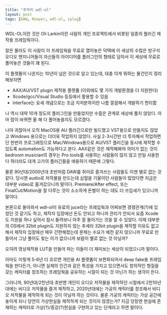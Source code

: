 ```yaml
---
title: "추억의 wdl-ol"
layout: post
tags: [DAW, Reaper, wdl-ol, iplug]
---
```


WDL-OL이란 것은 Oli Larkin이란 사람의 개인 프로젝트에서 비롯된 일종의 플러긴 제작용 프레임웍이다.

잘은 몰라도 이 사람이 이 프레임웍을 무료로 열어놓은 덕택에 이 세상의 수많은 방구석 오디오 엔지니어들이 자신들의 아이디어를 플러그인의 형태로 담아서 이 세상에 무료로 풀어놓은 것들이 꽤 된다. 

이 플랫폼이 나온지는 10년이 넘은 것으로 알고 있는데, 대충 이게 뭐하는 물건인지 정리해보자면
- AAX/AU/VST plugin 제작용 플랫폼 (이외에도 몇 가지 개발환경을 더 지원한다)
- Xcode/gcc/Visual Studio 등등에서 활용할 수 있음
- interface는 요새 개념으로는 조금 지저분하지만 나름 깔끔해서 개발하기 편리함

나 역시 대략 10개 정도의 플러그인을 만들었지만 수줍은 관계로 세상에 풀지 않았다. 아마 맘이 바뀌면 올 해 다 풀어놓을지도 모르겠다. 

나야 귀찮아서 오직 MacOS용 AU 플러긴으로만 빌드했고 VST용으로 만들지도 않았고 Windows 용으로는 더더욱 작업하지 않았다. 사실 2-3시간만 더 투자해서 작업하면 단 한번의 프로그래밍으로 Mac/Windows용으로 AU/VST 플러긴을 동시에 제작할 수 있도록 automation도 가능하다고 본다. AAX같은 것은 제작해봐야 의미가 없는 것이 bedroom musician의 경우는 Pro tools를 사용하는 사람들이 많지 않고 만일 사용한다 하더라도 대개 고가의 플러긴들을 애용하기 때문에 그렇다. 

물론 90년대/2000년대 초반처럼 DAW를 취미로 즐겨쓰는 사람들도 이젠 별로 없는 것 같다. 당시엔 audio로 저작물을 만드는데 심혈을 기울이던 사람들이 많았다면 지금은 대부분 video로 옮겨갔으니까 말이다. Premiere/After effect, 또는 FinalCut/Motion을 잘 다루는 것이 소소하게 돈벌이 하는 데도 더 쓰임새가 있으니까 말이다. 

본론으로 돌아와서 wdl-ol이 유료의 juce라는 프레임웍과 어찌보면 경쟁관계(?)에 있었던 것 같기도 하고, 제작자 입장에선 돈도 안되고 하니까 관리가 안되서 요즘 Xcode도 지원을 하나 싶어서 잠시 돌려보니 아주 잘 돌아가는 것을 알 수 있었다. 이제 대부분의 OS에서 32bit plugin도 지원하지 않는 추세라 32bit plugin을 제작할 이유도 없고 해서 제작자 입장에선 매우 간편해졌는데 문제는 수요가 예전 같지 않으니까 무료로 만들어서 그냥 풀어도 찾는 이가 없으니까 보람이 별로 없는 것 아닐까?

오히려 영상제작용 LUT을 만들어 파는 이들이 더 재미보는 세상이 되었으니까 말이다. 

아마도 이렇게 5-6년 더 흐르면 개인용 AI 플랫폼이 보편화되어서 deep fake용 프레임웍을 판다든가, 아니면 실제의 인간과 같은 특성을 가지고 있으면서도 창의적인 형질을 갖는 케릭터를 창조하는 프레임웍을 공유하는 시절이 되는 것 아닌가 하는 생각이 든다. 

그러니까, 90년대/2천년대 초반엔 개인이 오디오 저작물을 제작하던 시절에서 2천10년대에는 비디오 저작물을 즐겨 제작하고, 2020년대에는 가공의 캐릭터를 창조해서 비디오 저작물을 제작하게 되는 것이 아닐까 하는 것이다. 물론 가공의 캐릭터는 가상 공간에 놓이게 되니 당연히 가상현실을 제작하게 되는 것이지 않겠는가? 지금 당장엔 현실에 존재하는 캐릭터로 가상(?)/증강(?)현실을 구현하고 있는 단계라고 하면 말이다.

